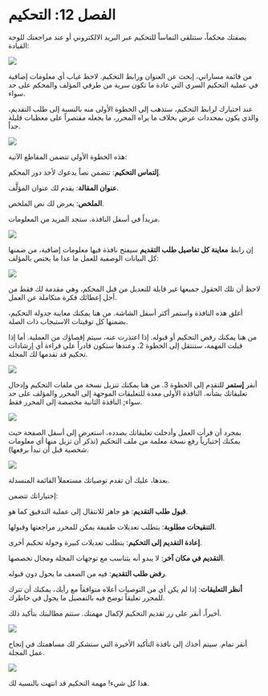 # الفصل 12: التحكيم

بصفتك محكماً، ستتلقى التماساً للتحكيم عبر البريد الالكتروني أو عند مراجعتك للوحة القيادة:

![](./assets/learning-ojs-3-rev-dashboard.png)

من قائمة مساراتي، إبحث عن العنوان ورابط التحكيم. لاحظ غياب أي معلومات إضافية في عملية التحكيم السري التي عادة ما تكون سرية من طرفي المؤلف والمحكم على حد سواء.

عند اختيارك لرابط التحكيم، ستذهب إلى الخطوة الأولى منه بالنسبة إلى طلب التقديم، والذي يكون بمحددات عرض بخلاف ما يراه المحرر، ما يجعله مقتصراً على معطيات قليلة جداً.

![](./assets/learning-ojs-3-rev-step1.png)

هذه الخطوة الأولى تتضمن المقاطع الآتية:

**إلتماس التحكيم**: تتضمن نصاً يدعوك لأخذ دور المحكم.

**عنوان المقالة**: يقدم لك عنوان المؤلَّف.

**الملخص**: يعرض لك نص الملخص.

مزيداً في أسفل النافذة، ستجد المزيد من المعلومات.

![](./assets/learning-ojs-3-rev-step1-3.png)

إن رابط **معاينة كل تفاصيل طلب التقديم** سيفتح نافذة فيها معلومات إضافية، من ضمنها كل البيانات الوصفية للعمل ما عدا ما يختص بالمؤلف:

![](./assets/learning-ojs-3-rev-step1-2.png)

لاحظ أن تلك الحقول جميعها غير قابلة للتعديل من قبل المحكم، وهي مقدمة لك فقط من أجل إعطائك فكرة متكاملة عن العمل.

أغلق هذه النافذة واستمر أكثر أسفل الشاشة. من هنا يمكنك معاينة جدولة التحكيم، بضمنها كل توقيتات الاستيجاب ذات الصلة.

من هنا يمكنك رفض التحكيم أو قبوله. إذا اعتذرت عنه، سيتم إقصاؤك من العملية. أما إذا قبلت المهمة، ستنتقل إلى الخطوة 2، وعندها ستكون قادراً على قراءة أي إرشادات تحكيم قد تقدمها لك المجلة.

![](./assets/learning-ojs-3-rev-step2.png)

أنقر **إستمر** للتقدم إلى الخطوة 3. من هنا يمكنك تنزيل نسخة من ملفات التحكيم وإدخال تعليقاتك بشأنه. النافذة الأولى معدة للتعليقات الموجهة إلى المحرر والمؤلف على حد سواء; النافذة الثانية مخصصة إلى المحرر فقط.

![](./assets/learning-ojs-3-rev-step3.png)

بمجرد أن قرأت العمل وأدخلت تعليقاتك بصدده، استعرض إلى أسفل الصفحة حيث يمكنك إختيارياً رفع نسخة معلمة من ملف التحكيم \(تذكر أن تزيل منها أي معلومات شخصية قبل أن تبدأ برفعها\).

![](./assets/learning-ojs-3-rev-step3-1.png)

بعدها، عليك أن تقدم توصياتك مستعملاً القائمة المنسدلة.

إختياراتك تتضمن:

**قبول طلب التقديم**: هو جاهز للانتقال إلى عملية التدقيق كما هو.

**التنقيحات مطلوبة**: يتطلب تعديلات طفيفة يمكن للمحرر مراجعتها وقبولها.

**إعادة التقديم إلى التحكيم**: يتطلب تعديلات كبيرة وجولة تحكيم أخرى.

**التقديم في مكان آخر**: لا يبدو أنه يتناسب مع توجهات المجلة ومجال تخصصها.

**رفض طلب التقديم**: فيه من الضعف ما يحول دون قبوله.

**أنظر التعليقات**: إذا لم يكن أي من التوصيات أعلاه متوافقاً مع رأيك، يمكنك أن تترك للمحرر تعليقاً توضح فيه بالتفصيل ما يجول في خاطرك.

أخيراً، أنقر على زر تقديم التحكيم لإكمال مهمتك. ستتم مطالبتك بتأكيد ذلك.

![](./assets/learning-ojs-3-rev-step3-2.png)

أنقر تمام. سيتم أخذك إلى نافذة التأكيد الأخيرة التي ستشكر لك مساهمتك في إنجاح عمل المجلة.

![](./assets/learning-ojs-3-rev-step4.png)

هذا كل شيء! مهمة التحكيم قد انتهت بالنسبة لك.
